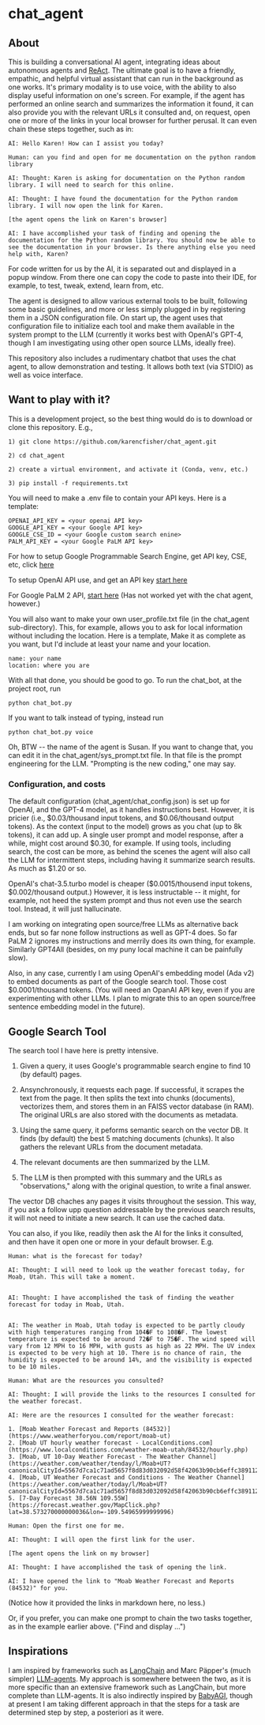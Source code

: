 # chat_agent

## About

This is building a conversational AI agent, integrating ideas about autonomous agents and 
[ReAct](https://react-lm.github.io/). The ultimate goal is to have a friendly, empathic, and helpful
virtual assistant that can run in the background as one works. It's primary modality is to use
voice, with the ability to also display useful information on one's screen. For example, if the agent
has performed an online search and summarizes the information it found, it can also provide you
with the relevant URLs it consulted and, on request, open one or more of the links in your local
browser for further perusal. It can even chain these steps together, such as in:

```
AI: Hello Karen! How can I assist you today?

Human: can you find and open for me documentation on the python random library

AI: Thought: Karen is asking for documentation on the Python random library. I will need to search for this online.

AI: Thought: I have found the documentation for the Python random library. I will now open the link for Karen.

[the agent opens the link on Karen's browser]

AI: I have accomplished your task of finding and opening the documentation for the Python random library. You should now be able to see the documentation in your browser. Is there anything else you need help with, Karen?
```

For code written for us by the AI, it is separated out and displayed in a popup window. From there one can copy the code to paste into their IDE, for example, to test, tweak, extend, learn from, etc.

The agent is designed to allow various external tools to be built, following some basic guidelines, and more or less
simply plugged in by registering them in a JSON configuration file. On start up, the agent uses that configuration file
to initialize each tool and make them available in the system prompt to the LLM (currently it works best with OpenAI's
GPT-4, though I am investigating using other open source LLMs, ideally free).

This repository also includes a rudimentary chatbot that uses the chat agent, to allow demonstration and testing. It allows both text (via STDIO) as well as voice interface.

## Want to play with it?

This is a development project, so the best thing would do is to download or clone this repository. E.g.,

```
1) git clone https://github.com/karencfisher/chat_agent.git

2) cd chat_agent

2) create a virtual environment, and activate it (Conda, venv, etc.)

3) pip install -f requirements.txt
```

You will need to make a .env file to contain your API keys. Here is a template:

```
OPENAI_API_KEY = <your openai API key>
GOOGLE_API_KEY = <your Google API key>
GOOGLE_CSE_ID = <your Google custom search enine>
PALM_API_KEY = <your Google PaLM API key>
```

For how to setup Google Programmable Search Engine, get API key, CSE, etc, click [here](https://developers.google.com/custom-search/v1/overview)

To setup OpenAI API use, and get an API key [start here](https://platform.openai.com/)

For Google PaLM 2 API, [start here](https://developers.generativeai.google/) (Has not worked yet with the chat agent, however.)

You will also want to make your own user_profile.txt file (in the chat_agent sub-directory). This, for example, allows you to ask for local information without including the location. Here is a template, Make it as complete as you want, but I'd include at least your name and your location. 

```
name: your name
location: where you are
```

With all that done, you should be good to go. To run the chat_bot, at the project root, run

```
python chat_bot.py
```

If you want to talk instead of typing, instead run

```
python chat_bot.py voice
```

Oh, BTW -- the name of the agent is Susan. If you want to change that, you can edit it in the chat_agent/sys_prompt.txt file. In that file is the prompt engineering for the LLM. "Prompting is the new coding," one may say. 

### Configuration, and costs

The default configuration (chat_agent/chat_config.json) is set up for OpenAI, and the GPT-4 model, as it handles instructions  best. However, it is pricier (i.e., $0.03/thousand input tokens, and $0.06/thousand output tokens). As the context (input to the model) grows as you chat (up to 8k tokens), it can add up. A single user prompt and model response, after a while, might cost around $0.30, for example. If using tools, including search, the cost can be more, as behind the scenes the agent will also call the LLM for intermittent steps, including having it summarize search results. As much as $1.20 or so.

OpenAI's chat-3.5.turbo model is cheaper ($0.0015/thousend input tokens, $0.002/thousand output.) However, it is less instructable -- it might, for example, not heed the system prompt and thus not even use the search tool. Instead, it will just hallucinate.

I am working on integrating open source/free LLMs as alternative back ends, but so far none follow instructions as well as GPT-4 does. So far PaLM 2 ignores my instructions and merrily does its own thing, for example. Similarly GPT4All (besides, on my puny local machine it can be painfully slow).

Also, in any case, currently I am using OpenAI's embedding model (Ada v2) to embed documents as part of the Google search tool. Those cost $0.0001/thousand tokens. (You will need an OpanAI API key, even if you are experimenting with other LLMs. I plan to migrate this to an open source/free sentence embedding model in the future).

## Google Search Tool

The search tool I have here is pretty intensive. 

1) Given a query, it uses Google's programmable search engine to find 10 (by default) pages.

2) Ansynchronously, it requests each page. If successful, it scrapes the text from the page. It then splits the text into chunks (documents), vectorizes them, and stores them in an FAISS vector database (in RAM). The original URLs are also stored with the documents as metadata.

3) Using the same query, it peforms semantic search on the vector DB. It finds (by default) the best 5 matching documents (chunks). It also gathers the relevant URLs from the document metadata.

4) The relevant documents are then summarized by the LLM. 

5) The LLM is then prompted with this summary and the URLs as "observations," along with the original question, to write a final answer.

The vector DB chaches any pages it visits throughout the session. This way, if you ask a follow upp question addressable by the previous search results, it will not need to initiate a new search. It can use the cached data.

You can also, if you like, readily then ask the AI for the links it consulted, and then have it open one or more in your default browser. E.g.

```
Human: what is the forecast for today?

AI: Thought: I will need to look up the weather forecast today, for Moab, Utah. This will take a moment.


AI: Thought: I have accomplished the task of finding the weather forecast for today in Moab, Utah.


AI: The weather in Moab, Utah today is expected to be partly cloudy with high temperatures ranging from 104�F to 108�F. The lowest temperature is expected to be around 72�F to 75�F. The wind speed will vary from 12 MPH to 16 MPH, with gusts as high as 22 MPH. The UV index is expected to be very high at 10. There is no chance of rain, the humidity is expected to be around 14%, and the visibility is expected to be 10 miles.

Human: What are the resources you consulted?

AI: Thought: I will provide the links to the resources I consulted for the weather forecast.

AI: Here are the resources I consulted for the weather forecast:

1. [Moab Weather Forecast and Reports (84532)](https://www.weatherforyou.com/report/moab-ut)
2. [Moab UT hourly weather forecast - LocalConditions.com](https://www.localconditions.com/weather-moab-utah/84532/hourly.php)
3. [Moab, UT 10-Day Weather Forecast - The Weather Channel](https://weather.com/weather/tenday/l/Moab+UT?canonicalCityId=5567d7ca1c71ad5657f8d83d032092d58f42063b90cb6effc3891129b917991d)
4. [Moab, UT Weather Forecast and Conditions - The Weather Channel](https://weather.com/weather/today/l/Moab+UT?canonicalCityId=5567d7ca1c71ad5657f8d83d032092d58f42063b90cb6effc3891129b917991d)
5. [7-Day Forecast 38.56N 109.55W](https://forecast.weather.gov/MapClick.php?lat=38.573270000000036&lon=-109.54965999999996)

Human: Open the first one for me.

AI: Thought: I will open the first link for the user.

[The agent opens the link on my browser]

AI: Thought: I have accomplished the task of opening the link.

AI: I have opened the link to "Moab Weather Forecast and Reports (84532)" for you.

```

(Notice how it provided the links in markdown here, no less.)

Or, if you prefer, you can make one prompt to chain the two tasks together, as in the example earlier above. ("Find and display ...")

## Inspirations

I am inspired by
frameworks such as [LangChain](https://python.langchain.com/docs/get_started/introduction.html)
and Marc Päpper's (much simpler) [LLM-agents](https://github.com/mpaepper/llm_agents).
My approach is somewhere between the two, as it is more specific than an extensive framework such as LangChain,
but more complete than LLM-agents. It is also indirectly inspired by 
[BabyAGI](https://github.com/yoheinakajima/babyagi), though at present I am taking 
different approach in that the steps for a task are determined step by step, a posteriori as it were.



